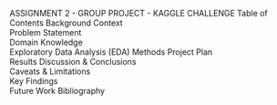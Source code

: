 ASSIGNMENT 2 - GROUP PROJECT - KAGGLE CHALLENGE
Table of Contents
Background Context	
Problem Statement	
Domain Knowledge	
Exploratory Data Analysis (EDA)
Methods	
Project Plan	
Results	
Discussion & Conclusions	
Caveats & Limitations	
Key Findings	
Future Work
Bibliography
